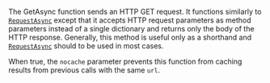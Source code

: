 The GetAsync function sends an HTTP GET request. It functions similarly to
[`RequestAsync`](https://create.roblox.com/docs/reference/engine/classes/HttpService#RequestAsync) except that it accepts
HTTP request parameters as method parameters instead of a single
dictionary and returns only the body of the HTTP response. Generally, this
method is useful only as a shorthand and
[`RequestAsync`](https://create.roblox.com/docs/reference/engine/classes/HttpService#RequestAsync) should to be used in most
cases.

When true, the `nocache` parameter prevents this function from caching
results from previous calls with the same `url`.
